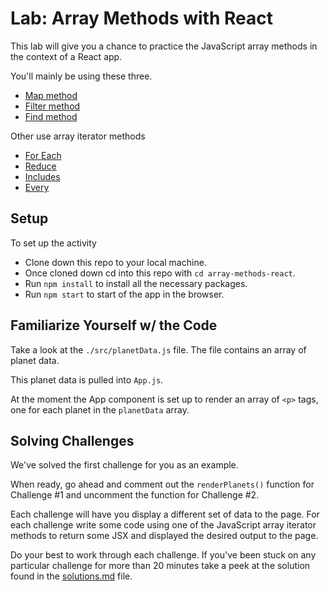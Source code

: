 # Lab: Array Methods with React

This lab will give you a chance to practice the JavaScript array methods in the context of a React app.

You'll mainly be using these three.
- [Map method](https://developer.mozilla.org/en-US/docs/Web/JavaScript/Reference/Global_Objects/Array/map)
- [Filter method](https://developer.mozilla.org/en-US/docs/Web/JavaScript/Reference/Global_Objects/Array/filter)
- [Find method](https://developer.mozilla.org/en-US/docs/Web/JavaScript/Reference/Global_Objects/Array/find)

Other use array iterator methods
- [For Each](https://developer.mozilla.org/en-US/docs/Web/JavaScript/Reference/Global_Objects/Array/forEach)
- [Reduce](https://developer.mozilla.org/en-US/docs/Web/JavaScript/Reference/Global_Objects/Array/Reduce)
- [Includes](https://developer.mozilla.org/en-US/docs/Web/JavaScript/Reference/Global_Objects/Array/includes)
- [Every](https://developer.mozilla.org/en-US/docs/Web/JavaScript/Reference/Global_Objects/Array/every)

## Setup

To set up the activity
- Clone down this repo to your local machine.
- Once cloned down cd into this repo with `cd array-methods-react`.
- Run `npm install` to install all the necessary packages.
- Run `npm start` to start of the app in the browser.

## Familiarize Yourself w/ the Code

Take a look at the `./src/planetData.js` file. The file contains an array of planet data.

This planet data is pulled into `App.js`.

At the moment the App component is set up to render an array of `<p>` tags, one for each planet in the  `planetData` array.

## Solving Challenges

We've solved the first challenge for you as an example.

When ready, go ahead and comment out the `renderPlanets()` function for Challenge #1 and uncomment the function for Challenge #2.

Each challenge will have you display a different set of data to the page. For each challenge write some code using one of the JavaScript array iterator methods to return some JSX and displayed the desired output to the page.

Do your best to work through each challenge. If you've been stuck on any particular challenge for more than 20 minutes take a peek at the solution found in the [solutions.md](./solutions.md) file.